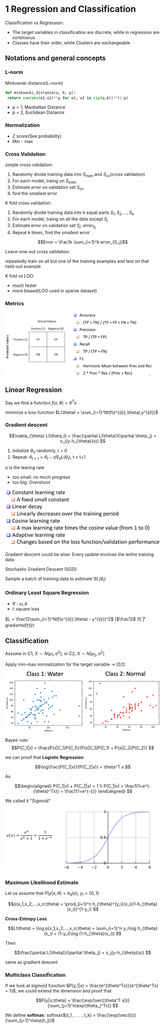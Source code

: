 # 1 Regression and Classification

Classification vs Regression: 
- The target variables in classification are discrete, while in regression are continuous
- Classes have their order, while Clusters are exchangeable

## Notations and general concepts
### L-norm

Minkowski distance(L-norm)

```python
def minkowski_distance(a, b, p):
 return sum(abs(e1-e2)**p for e1, e2 in zip(a,b))**(1/p)
```
- p = 1, Manhattan Distance
- p = 2, Euclidean Distance
### Normalization

- Z score(See probability)
- Min - max

### Cross Validation

simple cross validation: 

1. Randomly divide training data into $S_{train}$ and $S_{cv}$(cross validation)
2. For each model, traing on $S_{train}$ 
3. Estimate error on validation set $S_{cv}$
4. find the smallest error

K fold cross validation:

1. Randomly divide training data into k equal parts $S_1,S_2,...,S_k$
2. For each model, traing on all the data except $S_j$
3. Estimate error on validation set $S_j$: $error_{S_j}$
4. Repeat k times, find the smallest error

$$Error = \frac1k \sum_{i=1}^k error_{S_j}$$

Leave-one-out cross validation:

repeatedly train on all but one of the training examples and test on that
held-out example

K fold vs LOO:
- much faster
- more biased(LOO used in sparse dataset)

### Metrics

![20230510211336](https://raw.githubusercontent.com/zxc2012/image/main/20230510211336.png)

## Linear Regression

Say we find a function $f(x,\theta) = \theta^T x$

minimize a loss function $L(\theta) = \sum_{i=1}^Nl(f(x^{(i)},\theta),y^{(i)})$

### Gradient descent

$$\nabla_{\theta} L(\theta_t) = \frac{\partial L(\theta)}{\partial \theta_j} = x_j(y-h_{\theta}(x))
$$

1. Initialize $\theta_0$ randomly, t = 0
2. Repeat: $\theta_{t+1} = \theta_{t} - \eta \nabla_{\theta} L(\theta_t)$, t = t+1

$\eta$ is the learing rate

- too small: no much progress
- too big: Overshoot

![20230512222416](https://raw.githubusercontent.com/zxc2012/image/main/20230512222416.png)

Gradient descent could be slow: Every update involves the entire training data

Stochastic Gradient Descent (SGD)

Sample a batch of training data to estimate $\nabla L(\theta_t)$

### Ordinary Least Square Regression

- $\theta: \omega,b$
- $l$: square loss

$L = \frac12\sum_{i=1}^N(f(x^{(i)},\theta) - y^{(i)})^2$ ($\frac12$ 为了gradients约分)

## Classification

Assume in C1, $X \sim N(\mu_1,\sigma^2)$; in C2, $X \sim N(\mu_2,\sigma^2)$

Apply min-max normalization for the target variable $\rightarrow$ [0,1]

![20230515182156](https://raw.githubusercontent.com/zxc2012/image/main/20230515182156.png)

Bayes‘ rule: 
$$P(C_1|x) = \frac{P(x|C_1)P(C_1)}{P(x|C_1)P(C_1) + P(x|C_2)P(C_2)}
$$

we can proof that **Logistic Regression**

$$\log\frac{P(C_1|x)}{P(C_2|x)} = \theta^T x
$$

As 

$$\begin{aligned}
P(C_1|x) + P(C_2|x) = 1 \\
P(C_1|x) = \frac1{1+e^{-{\theta}^Tx}} = \frac1{1+e^{-z}}
\end{aligned}
$$

We called it "Sigmoid"

![20230515183340](https://raw.githubusercontent.com/zxc2012/image/main/20230515183340.png)

### Maximum Likelihood Estimate

Let us assume that $P(y|x;\theta)=h_{\theta}(x)$, $y_i=\{0,1\}$

$$p(x_1,x_2,...,x_n;\theta) = \prod_{i=1}^n h_{\theta}^{y_i}(x_i)(1-h_{\theta}(x_i))^{1-y_i}
$$

**Cross-Entropy Loss**

$$L(\theta) = \log p(x_1,x_2,...,x_n;\theta) = \sum_{i=1}^n y_i\log h_{\theta}(x_i) + (1-y_i)\log (1-h_{\theta}(x_i))
$$

Then

$$\frac{\partial L(\theta)}{\partial \theta_j} = x_j(y-h_{\theta}(x))
$$

same as gradient descent

### Multiclass Classification

If we look at sigmoid function $P(y_1|x) = \frac{e^{\theta^Tx}}{e^{\theta^Tx} + 1}$, we could extend the dimension and proof that 

$$P(y|x;\theta) = \frac{\exp(\vec{\theta^T x})}{\sum_{j=1}^n\exp(\theta_j^Tx)}
$$

We define **softmax**: softmax$(t_1, . . . , t_k) = \frac{\exp(\vec{t})}{\sum_{j=1}^n\exp(t_j)}$